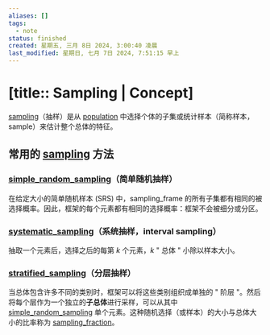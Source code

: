 ```yaml
---
aliases: []
tags:
  - note
status: finished
created: 星期五, 三月 8日 2024, 3:00:40 凌晨
last_modified: 星期日, 七月 7日 2024, 7:51:15 早上
---
```


# [title:: Sampling | Concept]

[sampling](sampling.md)（抽样）是从 [population](population.md) 中选择个体的子集或统计样本（简称样本，sample）来估计整个总体的特征。

## 常用的 [sampling](sampling.md) 方法

### [simple_random_sampling](simple_random_sampling.md)（简单随机抽样）

在给定大小的简单随机样本 (SRS) 中，sampling_frame 的所有子集都有相同的被选择概率。因此，框架的每个元素都有相同的选择概率：框架不会被细分或分区。

### [systematic_sampling](systematic_sampling.md)（系统抽样，interval sampling）

抽取一个元素后，选择之后的每第 $k$ 个元素，$k$ " 总体 " 小除以样本大小。

### [stratified_sampling](stratified_sampling.md)（分层抽样）

当总体包含许多不同的类别时，框架可以将这些类别组织成单独的 " 阶层 "。然后将每个层作为一个独立的**子总体**进行采样，可以从其中 [simple_random_sampling](simple_random_sampling.md) 单个元素。这种随机选择（或样本）的大小与总体大小的比率称为 [sampling_fraction](sampling_fraction.md)。
